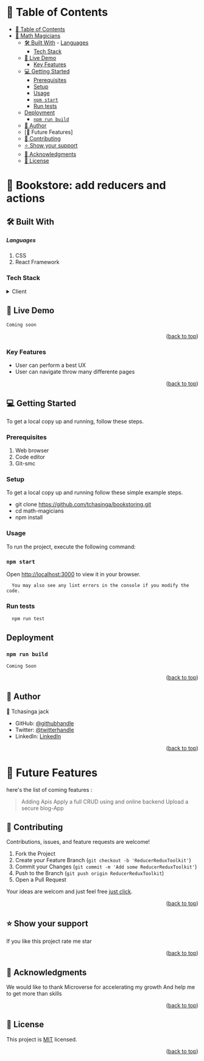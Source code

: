 
<div align="center">

  <br/>

</div>

<!-- TABLE OF CONTENTS -->

# 📗 Table of Contents

- [📗 Table of Contents](#-table-of-contents)
- [📖  Math Magicians](#--math-magicians-)
  - [🛠 Built With](#-built-with-)
        - [Languages](#languages)
    - [Tech Stack](#tech-stack-)
  - [🚀 Live Demo](#-live-demo-)
    - [Key Features](#key-features-)
  - [💻 Getting Started](#-getting-started-)
    - [Prerequisites](#prerequisites)
    - [Setup](#setup)
    - [Usage](#usage)
    - [`npm start`](#npm-start)
    - [Run tests](#run-tests)
  - [Deployment](#deployment-)
    - [`npm run build`](#npm-run-build)
  - [👥 Author](#-author-)
  - [🔭 Future Features]
  - [🤝 Contributing](#-contributing-)
  - [⭐️ Show your support](#️-show-your-support-)
  - [🙏 Acknowledgments](#-acknowledgments-)
  - [📝 License](#-license-)

<!-- PROJECT DESCRIPTION -->

# 📖  Bookstore: add reducers and actions <a name="about-project"></a>

## 🛠 Built With <a name="built-with"></a>

##### Languages

1. CSS
2. React Framework

### Tech Stack <a name="tech-stack"></a>

<details>
  <summary>Client</summary>
  <ul>
    <li><a href="/index.html">HTML</a></li>
    <li><a href="/styles.css">CSS</a></li>
    <li><a href="/index.js">JAVASCRIPT</a></li>
  </ul>
</details>

<!-- LIVE DEMO -->

## 🚀 Live Demo <a name="live-demo"></a>

```
Coming soon
```

<p align="right">(<a href="#readme-top">back to top</a>)</p>

<!-- Features -->

### Key Features <a name="key-features"></a>

- User can perform a best UX
- User can navigate throw many differente pages

<p align="right">(<a href="#readme-top">back to top</a>)</p>

<!-- GETTING STARTED -->

## 💻 Getting Started <a name="getting-started"></a>

To get a local copy up and running, follow these steps.

### Prerequisites

1. Web browser
2. Code editor
3. Git-smc

### Setup

To get a local copy up and running follow these simple example steps.

- git clone <https://github.com/tchasinga/bookstoring.git>
- cd math-magicians
- npm install

### Usage

To run the project, execute the following command:

### `npm start`

Open [http://localhost:3000](http://localhost:8080) to view it in your browser.

```
  You may also see any lint errors in the console if you modify the code.
```

### Run tests

```
  npm run test
```

## Deployment <a name="Deployment"></a>

### `npm run build`

```
Coming Soon
```

<p align="right">(<a href="#readme-top">back to top</a>)</p>

<!-- AUTHORS -->

## 👥 Author <a name="authors"></a>

👤 Tchasinga jack

- GitHub: [@githubhandle](https://github.com/tchasinga?tab=repositories)
- Twitter: [@twitterhandle](https://twitter.com/home)
- LinkedIn: [LinkedIn](https://www.linkedin.com/in/tchasinga-jacques-76aba7214/)

<p align="right">(<a href="#readme-top">back to top</a>)</p>

<!-- CONTRIBUTING -->

🔭 Future Features
=====================================================
here's the list of coming features :

> Adding Apis
> Apply a full CRUD using and online backend
> Upload a secure blog-App

## 🤝 Contributing <a name="contributing"></a>

Contributions, issues, and feature requests are welcome!

1. Fork the Project
2. Create your Feature Branch (`git checkout -b 'ReducerReduxToolkit'`)
3. Commit your Changes (`git commit -m 'Add some ReducerReduxToolkit'`)
4. Push to the Branch (`git push origin ReducerReduxToolkit`)
5. Open a Pull Request

Your ideas are welcom and just feel free [just click](https://github.com/tchasinga/bookstoring/issues/1).

<p align="right">(<a href="#readme-top">back to top</a>)</p>

<!-- SUPPORT -->

## ⭐️ Show your support <a name="support"></a>

If you like this project rate me star

<p align="right">(<a href="#readme-top">back to top</a>)</p>

<!-- ACKNOWLEDGEMENTS -->

## 🙏 Acknowledgments <a name="acknowledgements"></a>

  We would like to thank Microverse for accelerating my growth
And help me to get more than skills

<p align="right">(<a href="#readme-top">back to top</a>)</p>

<!-- LICENSE -->

## 📝 License <a name="license"></a>

This project is [MIT](./LICENSE) licensed.

<p align="right">(<a href="#readme-top">back to top</a>)</p>
